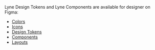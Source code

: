 <sbb-title level="1" text="Figma Design Kit" class="page-title"></sbb-title>

Lyne Design Tokens and Lyne Components are available for designer on Figma:

- [Colors](https://www.figma.com/file/MN4unbOECrOGJ2bKxgYZI1/Lyne-Colors?node-id=0%3A1)
- [Icons](https://www.figma.com/file/UQBd7cHKav0hr9oXYp7opJ/Lyne-Icons?node-id=432%3A2989)
- [Design Tokens](https://www.figma.com/file/mWknI2rC5DJmOgRO61WKai/Lyne-Design-Tokens?node-id=883%3A23)
- [Components](https://www.figma.com/file/9r6xSfNmEfCFxl1yFYedrj/Lyne-Components?node-id=355%3A953891)
- [Layouts](https://www.figma.com/file/NUX79tafHqkptULT7QLQ0n/Lyne-Layouts?node-id=0%3A1)
